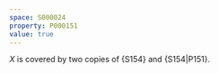 ```yaml
---
space: S000024
property: P000151
value: true
---
```


$X$ is covered by two copies of {S154}
and {S154|P151}.
